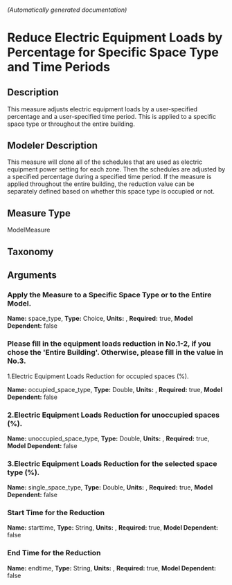 

###### (Automatically generated documentation)

# Reduce Electric Equipment Loads by Percentage for Specific Space Type and Time Periods

## Description
This measure adjusts electric equipment loads by a user-specified percentage and a user-specified time period. This is applied to a specific space type or throughout the entire building.

## Modeler Description
This measure will clone all of the schedules that are used as electric equipment power setting for each zone. Then the schedules are adjusted by a specified percentage during a specified time period. If the measure is applied throughout the entire building, the reduction value can be separately defined based on whether this space type is occupied or not.

## Measure Type
ModelMeasure

## Taxonomy


## Arguments


### Apply the Measure to a Specific Space Type or to the Entire Model.

**Name:** space_type,
**Type:** Choice,
**Units:** ,
**Required:** true,
**Model Dependent:** false

### Please fill in the equipment loads reduction in No.1-2, if you chose the 'Entire Building'. Otherwise, please fill in the value in No.3.
 1.Electric Equipment Loads Reduction for occupied spaces (%).

**Name:** occupied_space_type,
**Type:** Double,
**Units:** ,
**Required:** true,
**Model Dependent:** false

### 2.Electric Equipment Loads Reduction for unoccupied spaces (%).

**Name:** unoccupied_space_type,
**Type:** Double,
**Units:** ,
**Required:** true,
**Model Dependent:** false

### 3.Electric Equipment Loads Reduction for the selected space type (%).

**Name:** single_space_type,
**Type:** Double,
**Units:** ,
**Required:** true,
**Model Dependent:** false

### Start Time for the Reduction

**Name:** starttime,
**Type:** String,
**Units:** ,
**Required:** true,
**Model Dependent:** false

### End Time for the Reduction

**Name:** endtime,
**Type:** String,
**Units:** ,
**Required:** true,
**Model Dependent:** false




